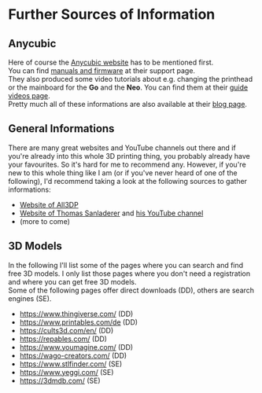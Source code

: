 <link rel=”manifest” href=”docs/manifest.webmanifest”>

# Further Sources of Information

## Anycubic 
Here of course the [Anycubic website](https://www.anycubic.com) has to be mentioned first.  
You can find [manuals and firmware](https://www.anycubic.com/pages/firmware-software) at their support page.  
They also produced some video tutorials about e.g. changing the printhead or the mainboard for the **Go** and the **Neo**. You can find them at their [guide videos page](https://www.anycubic.com/pages/guide-videos).  
Pretty much all of these informations are also available at their [blog page](https://www.anycubic.com/blogs/news/all-you-need-to-know-about-kobra-series).  
  
## General Informations
There are many great websites and YouTube channels out there and if you're already into this whole 3D printing thing, you probably already have your favourites. So it's hard for me to recommend any. However, if you're new to this whole thing like I am (or if you've never heard of one of the following), I'd recommend taking a look at the following sources to gather informations:  

- [Website of All3DP](https://all3dp.com/)
- [Website of Thomas Sanladerer](https://toms3d.org/) and [his YouTube channel](https://www.youtube.com/thomassanladerer) 
- (more to come)

## 3D Models
In the following I'll list some of the pages where you can search and find free 3D models. I only list those pages where you don't need a registration and where you can get free 3D models.  
Some of the following pages offer direct downloads (DD), others are search engines (SE).   

- https://www.thingiverse.com/ (DD)
- https://www.printables.com/de (DD)
- https://cults3d.com/en/ (DD)
- https://repables.com/ (DD)
- https://www.youmagine.com/ (DD)
- https://wago-creators.com/ (DD)
- https://www.stlfinder.com/ (SE)
- https://www.yeggi.com/ (SE)
- https://3dmdb.com/ (SE)
